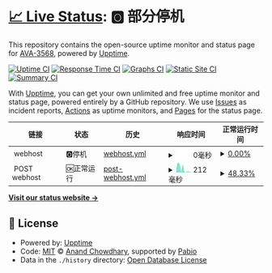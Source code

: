 # [📈 Live Status](https://AVA-3568.github.io/webupptime): <!--live status--> **🅾️ 部分停机**

This repository contains the open-source uptime monitor and status page for [AVA-3568](https://AVA-3568.github.io/webupptime), powered by [Upptime](https://github.com/upptime/upptime).

[![Uptime CI](https://github.com/AVA-3568/webupptime/workflows/Uptime%20CI/badge.svg)](https://github.com/AVA-3568/webupptime/actions?query=workflow%3A%22Uptime+CI%22)
[![Response Time CI](https://github.com/AVA-3568/webupptime/workflows/Response%20Time%20CI/badge.svg)](https://github.com/AVA-3568/webupptime/actions?query=workflow%3A%22Response+Time+CI%22)
[![Graphs CI](https://github.com/AVA-3568/webupptime/workflows/Graphs%20CI/badge.svg)](https://github.com/AVA-3568/webupptime/actions?query=workflow%3A%22Graphs+CI%22)
[![Static Site CI](https://github.com/AVA-3568/webupptime/workflows/Static%20Site%20CI/badge.svg)](https://github.com/AVA-3568/webupptime/actions?query=workflow%3A%22Static+Site+CI%22)
[![Summary CI](https://github.com/AVA-3568/webupptime/workflows/Summary%20CI/badge.svg)](https://github.com/AVA-3568/webupptime/actions?query=workflow%3A%22Summary+CI%22)

With [Upptime](https://upptime.js.org), you can get your own unlimited and free uptime monitor and status page, powered entirely by a GitHub repository. We use [Issues](https://github.com/AVA-3568/webupptime/issues) as incident reports, [Actions](https://github.com/AVA-3568/webupptime/actions) as uptime monitors, and [Pages](https://AVA-3568.github.io/webupptime) for the status page.

<!--start: status pages-->
<!-- This summary is generated by Upptime (https://github.com/upptime/upptime) -->
<!-- Do not edit this manually, your changes will be overwritten -->
<!-- prettier-ignore -->
| 链接 | 状态 | 历史 | 响应时间 | 正常运行时间 |
| --- | ------ | ------- | ------------- | ------ |
| <img alt="" src="https://icons.duckduckgo.com/ip3/null.ico" height="13"> webhost | 🅾️停机 | [webhost.yml](https://github.com/AVA-2568/webupptime/commits/HEAD/history/webhost.yml) | <details><summary><img alt="响应时间图像" src="./graphs/webhost/response-time-week.png" height="20"> 0毫秒</summary><br><a href="https://AVA-2568.github.io/webupptime/history/webhost"><img alt="响应时间 0" src="https://img.shields.io/endpoint?url=https%3A%2F%2Fraw.githubusercontent.com%2FAVA-2568%2Fwebupptime%2FHEAD%2Fapi%2Fwebhost%2Fresponse-time.json"></a><br><a href="https://AVA-2568.github.io/webupptime/history/webhost"><img alt="24 小时响应时间 0" src="https://img.shields.io/endpoint?url=https%3A%2F%2Fraw.githubusercontent.com%2FAVA-2568%2Fwebupptime%2FHEAD%2Fapi%2Fwebhost%2Fresponse-time-day.json"></a><br><a href="https://AVA-2568.github.io/webupptime/history/webhost"><img alt="7 天正常运行时间 0" src="https://img.shields.io/endpoint?url=https%3A%2F%2Fraw.githubusercontent.com%2FAVA-2568%2Fwebupptime%2FHEAD%2Fapi%2Fwebhost%2Fresponse-time-week.json"></a><br><a href="https://AVA-2568.github.io/webupptime/history/webhost"><img alt="30天的正常运行时间 0" src="https://img.shields.io/endpoint?url=https%3A%2F%2Fraw.githubusercontent.com%2FAVA-2568%2Fwebupptime%2FHEAD%2Fapi%2Fwebhost%2Fresponse-time-month.json"></a><br><a href="https://AVA-2568.github.io/webupptime/history/webhost"><img alt="1年的正常运行时间 0" src="https://img.shields.io/endpoint?url=https%3A%2F%2Fraw.githubusercontent.com%2FAVA-2568%2Fwebupptime%2FHEAD%2Fapi%2Fwebhost%2Fresponse-time-year.json"></a></details> | <details><summary><a href="https://AVA-2568.github.io/webupptime/history/webhost">0.00%</a></summary><a href="https://AVA-2568.github.io/webupptime/history/webhost"><img alt="正常运行时间 0.00%" src="https://img.shields.io/endpoint?url=https%3A%2F%2Fraw.githubusercontent.com%2FAVA-2568%2Fwebupptime%2FHEAD%2Fapi%2Fwebhost%2Fuptime.json"></a><br><a href="https://AVA-2568.github.io/webupptime/history/webhost"><img alt="24 小时正常运行时间 0.00%" src="https://img.shields.io/endpoint?url=https%3A%2F%2Fraw.githubusercontent.com%2FAVA-2568%2Fwebupptime%2FHEAD%2Fapi%2Fwebhost%2Fuptime-day.json"></a><br><a href="https://AVA-2568.github.io/webupptime/history/webhost"><img alt="7 天正常运行时间 0.00%" src="https://img.shields.io/endpoint?url=https%3A%2F%2Fraw.githubusercontent.com%2FAVA-2568%2Fwebupptime%2FHEAD%2Fapi%2Fwebhost%2Fuptime-week.json"></a><br><a href="https://AVA-2568.github.io/webupptime/history/webhost"><img alt="30天的正常运行时间 0.00%" src="https://img.shields.io/endpoint?url=https%3A%2F%2Fraw.githubusercontent.com%2FAVA-2568%2Fwebupptime%2FHEAD%2Fapi%2Fwebhost%2Fuptime-month.json"></a><br><a href="https://AVA-2568.github.io/webupptime/history/webhost"><img alt="1年的正常运行时间 0.00%" src="https://img.shields.io/endpoint?url=https%3A%2F%2Fraw.githubusercontent.com%2FAVA-2568%2Fwebupptime%2FHEAD%2Fapi%2Fwebhost%2Fuptime-year.json"></a></details>
| <img alt="" src="https://icons.duckduckgo.com/ip3/null.ico" height="13"> POST webhost | 🆗正常运行 | [post-webhost.yml](https://github.com/AVA-2568/webupptime/commits/HEAD/history/post-webhost.yml) | <details><summary><img alt="响应时间图像" src="./graphs/post-webhost/response-time-week.png" height="20"> 212毫秒</summary><br><a href="https://AVA-2568.github.io/webupptime/history/post-webhost"><img alt="响应时间 212" src="https://img.shields.io/endpoint?url=https%3A%2F%2Fraw.githubusercontent.com%2FAVA-2568%2Fwebupptime%2FHEAD%2Fapi%2Fpost-webhost%2Fresponse-time.json"></a><br><a href="https://AVA-2568.github.io/webupptime/history/post-webhost"><img alt="24 小时响应时间 212" src="https://img.shields.io/endpoint?url=https%3A%2F%2Fraw.githubusercontent.com%2FAVA-2568%2Fwebupptime%2FHEAD%2Fapi%2Fpost-webhost%2Fresponse-time-day.json"></a><br><a href="https://AVA-2568.github.io/webupptime/history/post-webhost"><img alt="7 天正常运行时间 212" src="https://img.shields.io/endpoint?url=https%3A%2F%2Fraw.githubusercontent.com%2FAVA-2568%2Fwebupptime%2FHEAD%2Fapi%2Fpost-webhost%2Fresponse-time-week.json"></a><br><a href="https://AVA-2568.github.io/webupptime/history/post-webhost"><img alt="30天的正常运行时间 212" src="https://img.shields.io/endpoint?url=https%3A%2F%2Fraw.githubusercontent.com%2FAVA-2568%2Fwebupptime%2FHEAD%2Fapi%2Fpost-webhost%2Fresponse-time-month.json"></a><br><a href="https://AVA-2568.github.io/webupptime/history/post-webhost"><img alt="1年的正常运行时间 212" src="https://img.shields.io/endpoint?url=https%3A%2F%2Fraw.githubusercontent.com%2FAVA-2568%2Fwebupptime%2FHEAD%2Fapi%2Fpost-webhost%2Fresponse-time-year.json"></a></details> | <details><summary><a href="https://AVA-2568.github.io/webupptime/history/post-webhost">48.33%</a></summary><a href="https://AVA-2568.github.io/webupptime/history/post-webhost"><img alt="正常运行时间 48.33%" src="https://img.shields.io/endpoint?url=https%3A%2F%2Fraw.githubusercontent.com%2FAVA-2568%2Fwebupptime%2FHEAD%2Fapi%2Fpost-webhost%2Fuptime.json"></a><br><a href="https://AVA-2568.github.io/webupptime/history/post-webhost"><img alt="24 小时正常运行时间 48.33%" src="https://img.shields.io/endpoint?url=https%3A%2F%2Fraw.githubusercontent.com%2FAVA-2568%2Fwebupptime%2FHEAD%2Fapi%2Fpost-webhost%2Fuptime-day.json"></a><br><a href="https://AVA-2568.github.io/webupptime/history/post-webhost"><img alt="7 天正常运行时间 48.33%" src="https://img.shields.io/endpoint?url=https%3A%2F%2Fraw.githubusercontent.com%2FAVA-2568%2Fwebupptime%2FHEAD%2Fapi%2Fpost-webhost%2Fuptime-week.json"></a><br><a href="https://AVA-2568.github.io/webupptime/history/post-webhost"><img alt="30天的正常运行时间 48.33%" src="https://img.shields.io/endpoint?url=https%3A%2F%2Fraw.githubusercontent.com%2FAVA-2568%2Fwebupptime%2FHEAD%2Fapi%2Fpost-webhost%2Fuptime-month.json"></a><br><a href="https://AVA-2568.github.io/webupptime/history/post-webhost"><img alt="1年的正常运行时间 48.33%" src="https://img.shields.io/endpoint?url=https%3A%2F%2Fraw.githubusercontent.com%2FAVA-2568%2Fwebupptime%2FHEAD%2Fapi%2Fpost-webhost%2Fuptime-year.json"></a></details>

<!--end: status pages-->

[**Visit our status website →**](https://AVA-3568.github.io/webupptime)

## 📄 License

- Powered by: [Upptime](https://github.com/upptime/upptime)
- Code: [MIT](./LICENSE) © [Anand Chowdhary](https://anandchowdhary.com), supported by [Pabio](https://pabio.com)
- Data in the `./history` directory: [Open Database License](https://opendatacommons.org/licenses/odbl/1-0/)
